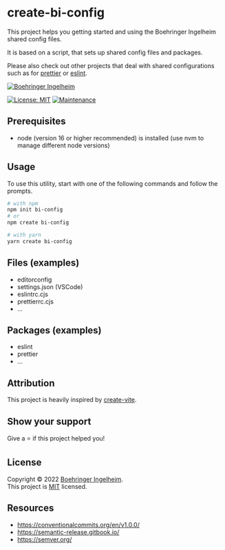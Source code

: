 # create-bi-config

This project helps you getting started and using the Boehringer Ingelheim shared config files.

It is based on a script, that sets up shared config files and packages.

Please also check out other projects that deal with shared configurations such as for [prettier](https://github.com/Boehringer-Ingelheim/prettier-config) or [eslint](https://github.com/Boehringer-Ingelheim/eslint-config).

[![Boehringer Ingelheim](https://boehringer-ingelheim.com/sites/default/files/2021-10/logo-primary-contrast.svg)](https://www.boehringer-ingelheim.com)

[![License: MIT](https://img.shields.io/badge/License-MIT-green.svg?style=for-the-badge)](https://github.com/boehringer-ingelheim/shared-configs/blob/main/LICENSE)
[![Maintenance](https://img.shields.io/badge/Maintained%3F-yes-green.svg?style=for-the-badge)](https://github.com/boehringer-ingelheim/shared-configs/graphs/commit-activity)

## Prerequisites

- node (version 16 or higher recommended) is installed (use nvm to manage different node versions)

## Usage

To use this utility, start with one of the following commands and follow the prompts.

```sh
# with npm
npm init bi-config
# or
npm create bi-config

# with yarn
yarn create bi-config
```

## Files (examples)

- editorconfig
- settings.json (VSCode)
- eslintrc.cjs
- prettierrc.cjs
- ...

## Packages (examples)

- eslint
- prettier
- ...

## Attribution

This project is heavily inspired by [create-vite](https://npmjs.com/package/create-vite).

## Show your support

Give a ⭐️ if this project helped you!

## License

Copyright © 2022 [Boehringer Ingelheim](https://github.com/boehringer-ingelheim).  
This project is [MIT](https://github.com/boehringer-ingelheim/create-bi-config/blob/main/LICENSE) licensed.

## Resources

- <https://conventionalcommits.org/en/v1.0.0/>
- <https://semantic-release.gitbook.io/>
- <https://semver.org/>

